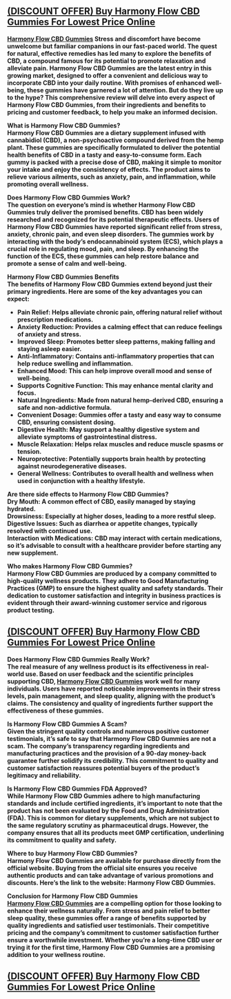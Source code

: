 <h2><u><strong><a href="https://dinkhabar.com/harmony-flow-cbd-gummies-buy/">(DISCOUNT OFFER) Buy Harmony Flow CBD Gummies For Lowest Price Online</a></strong></u></h2>
<p><strong><a href="https://dinkhabar.com/harmony-flow-cbd-gummies-buy/">Harmony Flow CBD Gummies</a>&nbsp;Stress and discomfort have become unwelcome but familiar companions in our fast-paced world. The quest for natural, effective remedies has led many to explore the benefits of CBD, a compound famous for its potential to promote relaxation and alleviate pain. Harmony Flow CBD Gummies are the latest entry in this growing market, designed to offer a convenient and delicious way to incorporate CBD into your daily routine. With promises of enhanced well-being, these gummies have garnered a lot of attention. But do they live up to the hype? This comprehensive review will delve into every aspect of Harmony Flow CBD Gummies, from their ingredients and benefits to pricing and customer feedback, to help you make an informed decision.</strong></p>
<p><strong>What is Harmony Flow CBD Gummies?</strong><br /><strong>Harmony Flow CBD Gummies are a dietary supplement infused with cannabidiol (CBD), a non-psychoactive compound derived from the hemp plant. These gummies are specifically formulated to deliver the potential health benefits of CBD in a tasty and easy-to-consume form. Each gummy is packed with a precise dose of CBD, making it simple to monitor your intake and enjoy the consistency of effects. The product aims to relieve various ailments, such as anxiety, pain, and inflammation, while promoting overall wellness.</strong></p>
<p><strong>Does Harmony Flow CBD Gummies Work?</strong><br /><strong>The question on everyone&rsquo;s mind is whether Harmony Flow CBD Gummies truly deliver the promised benefits. CBD has been widely researched and recognized for its potential therapeutic effects. Users of Harmony Flow CBD Gummies have reported significant relief from stress, anxiety, chronic pain, and even sleep disorders. The gummies work by interacting with the body&rsquo;s endocannabinoid system (ECS), which plays a crucial role in regulating mood, pain, and sleep. By enhancing the function of the ECS, these gummies can help restore balance and promote a sense of calm and well-being.</strong></p>
<p><strong>Harmony Flow CBD Gummies Benefits</strong><br /><strong>The benefits of Harmony Flow CBD Gummies extend beyond just their primary ingredients. Here are some of the key advantages you can expect:</strong></p>
<ul>
<li><strong>Pain Relief: Helps alleviate chronic pain, offering natural relief without prescription medications.</strong></li>
<li><strong>Anxiety Reduction: Provides a calming effect that can reduce feelings of anxiety and stress.</strong></li>
<li><strong>Improved Sleep: Promotes better sleep patterns, making falling and staying asleep easier.</strong></li>
<li><strong>Anti-Inflammatory: Contains anti-inflammatory properties that can help reduce swelling and inflammation.</strong></li>
<li><strong>Enhanced Mood: This can help improve overall mood and sense of well-being.</strong></li>
<li><strong>Supports Cognitive Function: This may enhance mental clarity and focus.</strong></li>
<li><strong>Natural Ingredients: Made from natural hemp-derived CBD, ensuring a safe and non-addictive formula.</strong></li>
<li><strong>Convenient Dosage: Gummies offer a tasty and easy way to consume CBD, ensuring consistent dosing.</strong></li>
<li><strong>Digestive Health: May support a healthy digestive system and alleviate symptoms of gastrointestinal distress.</strong></li>
<li><strong>Muscle Relaxation: Helps relax muscles and reduce muscle spasms or tension.</strong></li>
<li><strong>Neuroprotective: Potentially supports brain health by protecting against neurodegenerative diseases.</strong></li>
<li><strong>General Wellness: Contributes to overall health and wellness when used in conjunction with a healthy lifestyle.</strong></li>
</ul>
<p><strong>Are there side effects to Harmony Flow CBD Gummies?</strong><br /><strong>Dry Mouth: A common effect of CBD, easily managed by staying hydrated.</strong><br /><strong>Drowsiness: Especially at higher doses, leading to a more restful sleep.</strong><br /><strong>Digestive Issues: Such as diarrhea or appetite changes, typically resolved with continued use.</strong><br /><strong>Interaction with Medications: CBD may interact with certain medications, so it&rsquo;s advisable to consult with a healthcare provider before starting any new supplement.</strong></p>
<p><strong>Who makes Harmony Flow CBD Gummies?</strong><br /><strong>Harmony Flow CBD Gummies are produced by a company committed to high-quality wellness products. They adhere to Good Manufacturing Practices (GMP) to ensure the highest quality and safety standards. Their dedication to customer satisfaction and integrity in business practices is evident through their award-winning customer service and rigorous product testing.</strong></p>
<h2><u><strong><a href="https://dinkhabar.com/harmony-flow-cbd-gummies-buy/">(DISCOUNT OFFER) Buy Harmony Flow CBD Gummies For Lowest Price Online</a></strong></u></h2>
<p><strong>Does Harmony Flow CBD Gummies Really Work?</strong><br /><strong>The real measure of any wellness product is its effectiveness in real-world use. Based on user feedback and the scientific principles supporting CBD, <a href="https://dinkhabar.com/harmony-flow-cbd-gummies-buy/">Harmony Flow CBD Gummies</a> work well for many individuals. Users have reported noticeable improvements in their stress levels, pain management, and sleep quality, aligning with the product&rsquo;s claims. The consistency and quality of ingredients further support the effectiveness of these gummies.</strong></p>
<p><strong>Is Harmony Flow CBD Gummies A Scam?</strong><br /><strong>Given the stringent quality controls and numerous positive customer testimonials, it&rsquo;s safe to say that Harmony Flow CBD Gummies are not a scam. The company&rsquo;s transparency regarding ingredients and manufacturing practices and the provision of a 90-day money-back guarantee further solidify its credibility. This commitment to quality and customer satisfaction reassures potential buyers of the product&rsquo;s legitimacy and reliability.</strong></p>
<p><strong>Is Harmony Flow CBD Gummies FDA Approved?</strong><br /><strong>While Harmony Flow CBD Gummies adhere to high manufacturing standards and include certified ingredients, it&rsquo;s important to note that the product has not been evaluated by the Food and Drug Administration (FDA). This is common for dietary supplements, which are not subject to the same regulatory scrutiny as pharmaceutical drugs. However, the company ensures that all its products meet GMP certification, underlining its commitment to quality and safety.</strong></p>
<p><strong>Where to buy Harmony Flow CBD Gummies?</strong><br /><strong>Harmony Flow CBD Gummies are available for purchase directly from the official website. Buying from the official site ensures you receive authentic products and can take advantage of various promotions and discounts. Here&rsquo;s the link to the website: Harmony Flow CBD Gummies.</strong></p>
<p><strong>Conclusion for Harmony Flow CBD Gummies</strong><br /><strong><a href="https://dinkhabar.com/harmony-flow-cbd-gummies-buy/">Harmony Flow CBD Gummies</a>&nbsp;are a compelling option for those looking to enhance their wellness naturally. From stress and pain relief to better sleep quality, these gummies offer a range of benefits supported by quality ingredients and satisfied user testimonials. Their competitive pricing and the company&rsquo;s commitment to customer satisfaction further ensure a worthwhile investment. Whether you&rsquo;re a long-time CBD user or trying it for the first time, Harmony Flow CBD Gummies are a promising addition to your wellness routine.</strong></p>
<h2><u><strong><a href="https://dinkhabar.com/harmony-flow-cbd-gummies-buy/">(DISCOUNT OFFER) Buy Harmony Flow CBD Gummies For Lowest Price Online</a></strong></u></h2>
<p>&nbsp;</p>
